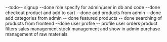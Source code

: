 --todo--
signup --done
role specify for admin/user in db and code --done
checkout product and add to cart --done
add products from admin --done
add categories from admin -- done
featured products -- done
searching of products from frontend --done
user profile -- profile
user orders
product filters
sales management
stock management and show in admin
purchase management of raw materials
